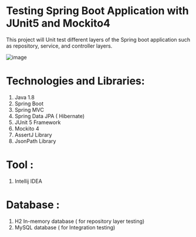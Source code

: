 # Testing Spring Boot Application with JUnit5 and Mockito4
  This project will Unit test different layers of the Spring boot application such as repository, service, and controller layers.
  
  ![image](https://user-images.githubusercontent.com/10458982/187761599-7f034e29-06e0-4361-b391-373a0b6c269c.png)



# Technologies and Libraries:
1. Java 1.8
2. Spring Boot
3. Spring MVC
4. Spring Data JPA ( Hibernate)
5. JUnit 5 Framework
6. Mockito 4
7. AssertJ Library
8. JsonPath Library

# Tool :
1. Intellij IDEA

# Database :
1. H2 In-memory database ( for repository layer testing)
2. MySQL database ( for Integration testing)
